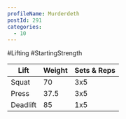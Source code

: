 ```yaml
---
profileName: Murderdeth
postId: 291
categories:
  - 10
---
```

#Lifting #StartingStrength

| Lift | Weight | Sets & Reps |
| --- | --- | --- |
| Squat | 70 | 3x5 |
| Press | 37.5 | 3x5 |
| Deadlift | 85 | 1x5 |



